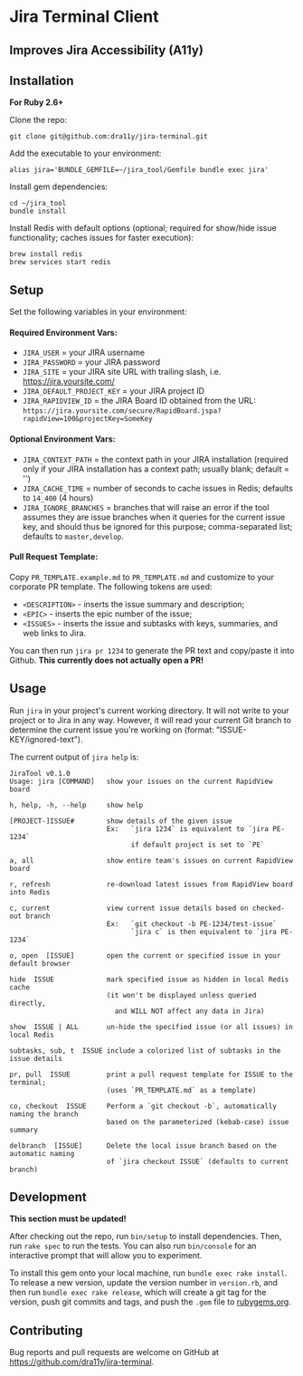 # Jira Terminal Client

## Improves Jira Accessibility (A11y)

## Installation

**For Ruby 2.6+**

Clone the repo:

```
git clone git@github.com:dra11y/jira-terminal.git
```

Add the executable to your environment:

```
alias jira='BUNDLE_GEMFILE=~/jira_tool/Gemfile bundle exec jira'
```

Install gem dependencies:

```
cd ~/jira_tool
bundle install
```

Install Redis with default options (optional; required for show/hide issue functionality; caches issues for faster execution):

```
brew install redis
brew services start redis
```

## Setup

Set the following variables in your environment:

#### Required Environment Vars:

- `JIRA_USER` = your JIRA username
- `JIRA_PASSWORD` = your JIRA password
- `JIRA_SITE` = your JIRA site URL with trailing slash, i.e. https://jira.yoursite.com/
- `JIRA_DEFAULT_PROJECT_KEY` = your JIRA project ID
- `JIRA_RAPIDVIEW_ID` = the JIRA Board ID obtained from the URL: `https://jira.yoursite.com/secure/RapidBoard.jspa?rapidView=100&projectKey=SomeKey`

#### Optional Environment Vars:

- `JIRA_CONTEXT_PATH` = the context path in your JIRA installation (required only if your JIRA installation has a context path; usually blank; default = '')
- `JIRA_CACHE_TIME` = number of seconds to cache issues in Redis; defaults to `14_400` (4 hours)
- `JIRA_IGNORE_BRANCHES` = branches that will raise an error if the tool assumes they are issue branches when it queries for the current issue key, and should thus be ignored for this purpose; comma-separated list; defaults to `master,develop`.

#### Pull Request Template:

Copy `PR_TEMPLATE.example.md` to `PR_TEMPLATE.md` and customize to your corporate PR template. The following tokens are used:

- `<DESCRIPTION>` - inserts the issue summary and description;
- `<EPIC>` - inserts the epic number of the issue;
- `<ISSUES>` - inserts the issue and subtasks with keys, summaries, and web links to Jira.

You can then run `jira pr 1234` to generate the PR text and copy/paste it into Github. **This currently does not actually open a PR!**

## Usage

Run `jira` in your project's current working directory. It will not write to your project or to Jira in any way. However, it will read your current Git branch to determine the current issue you're working on (format: "ISSUE-KEY/ignored-text").

The current output of `jira help` is:

```
JiraTool v0.1.0
Usage: jira [COMMAND]   show your issues on the current RapidView board

h, help, -h, --help     show help

[PROJECT-]ISSUE#        show details of the given issue
                        Ex:   `jira 1234` is equivalent to `jira PE-1234`
                              if default project is set to `PE`

a, all                  show entire team's issues on current RapidView board

r, refresh              re-download latest issues from RapidView board into Redis

c, current              view current issue details based on checked-out branch
                        Ex:   `git checkout -b PE-1234/test-issue`
                              `jira c` is then equivalent to `jira PE-1234`

o, open  [ISSUE]        open the current or specified issue in your default browser

hide  ISSUE             mark specified issue as hidden in local Redis cache
                        (it won't be displayed unless queried directly,
                          and WILL NOT affect any data in Jira)

show  ISSUE | ALL       un-hide the specified issue (or all issues) in local Redis

subtasks, sub, t  ISSUE include a colorized list of subtasks in the issue details

pr, pull  ISSUE         print a pull request template for ISSUE to the terminal;
                        (uses `PR_TEMPLATE.md` as a template)

co, checkout  ISSUE     Perform a `git checkout -b`, automatically naming the branch
                        based on the parameterized (kebab-case) issue summary

delbranch  [ISSUE]      Delete the local issue branch based on the automatic naming
                        of `jira checkout ISSUE` (defaults to current branch)
```

## Development

**This section must be updated!**

After checking out the repo, run `bin/setup` to install dependencies. Then, run `rake spec` to run the tests. You can also run `bin/console` for an interactive prompt that will allow you to experiment.

To install this gem onto your local machine, run `bundle exec rake install`. To release a new version, update the version number in `version.rb`, and then run `bundle exec rake release`, which will create a git tag for the version, push git commits and tags, and push the `.gem` file to [rubygems.org](https://rubygems.org).

## Contributing

Bug reports and pull requests are welcome on GitHub at https://github.com/dra11y/jira-terminal.
